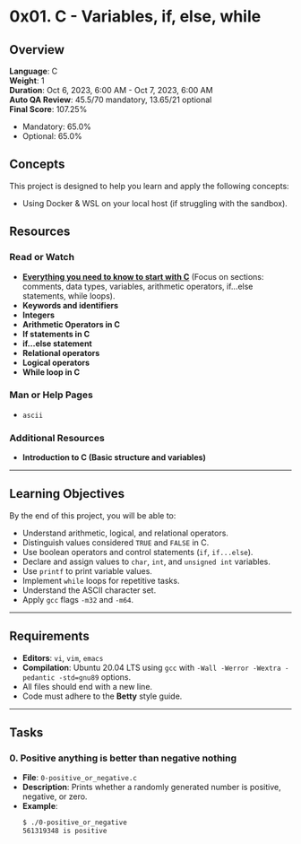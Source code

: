 # 0x01. C - Variables, if, else, while

## Overview
**Language**: C  
**Weight**: 1  
**Duration**: Oct 6, 2023, 6:00 AM - Oct 7, 2023, 6:00 AM  
**Auto QA Review**: 45.5/70 mandatory, 13.65/21 optional  
**Final Score**: 107.25%  
- Mandatory: 65.0%  
- Optional: 65.0%  

## Concepts
This project is designed to help you learn and apply the following concepts:
- Using Docker & WSL on your local host (if struggling with the sandbox).

## Resources
### Read or Watch
- **[Everything you need to know to start with C](resources/Everything_you_need_to_know_to_start_with_C.pdf)** (Focus on sections: comments, data types, variables, arithmetic operators, if...else statements, while loops).
- **Keywords and identifiers**  
- **Integers**  
- **Arithmetic Operators in C**  
- **If statements in C**  
- **if...else statement**  
- **Relational operators**  
- **Logical operators**  
- **While loop in C**  

### Man or Help Pages
- `ascii`

### Additional Resources
- **Introduction to C (Basic structure and variables)**  

---

## Learning Objectives
By the end of this project, you will be able to:
- Understand arithmetic, logical, and relational operators.
- Distinguish values considered `TRUE` and `FALSE` in C.
- Use boolean operators and control statements (`if`, `if...else`).
- Declare and assign values to `char`, `int`, and `unsigned int` variables.
- Use `printf` to print variable values.
- Implement `while` loops for repetitive tasks.
- Understand the ASCII character set.
- Apply `gcc` flags `-m32` and `-m64`.

---

## Requirements
- **Editors**: `vi`, `vim`, `emacs`
- **Compilation**: Ubuntu 20.04 LTS using `gcc` with `-Wall -Werror -Wextra -pedantic -std=gnu89` options.
- All files should end with a new line.
- Code must adhere to the **Betty** style guide.

---

## Tasks

### 0. Positive anything is better than negative nothing
- **File**: `0-positive_or_negative.c`
- **Description**: Prints whether a randomly generated number is positive, negative, or zero.
- **Example**:
  ```bash
  $ ./0-positive_or_negative
  561319348 is positive
